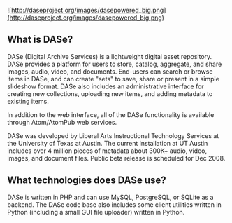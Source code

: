 ![http://daseproject.org/images/dasepowered_big.png](http://daseproject.org/images/dasepowered_big.png)

## What is DASe? ##

DASe (Digital Archive Services) is a lightweight digital asset repository.  DASe provides a platform for users to store, catalog, aggregate, and share images, audio, video, and documents.  End-users can search or browse items in DASe, and can create "sets" to save, share or present in a simple slideshow format.  DASe also includes an administrative interface for creating new collections, uploading new items, and adding metadata to existing items.

In addition to the web interface, all of the DASe functionality is available through Atom/AtomPub web services.

DASe was developed by Liberal Arts Instructional Technology Services at the University of Texas at Austin. The current installation at UT Austin includes over 4 million pieces of metadata about 300K+ audio, video, images, and document files. Public beta release
is scheduled for Dec 2008.

## What technologies does DASe use? ##

DASe is written in PHP and can use MySQL, PostgreSQL, or SQLite as a backend. The DASe code base also includes some client utilities written in Python (including a small GUI file uploader) written in Python.